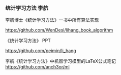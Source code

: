 ### 统计学习方法 李航

李航博士《统计学习方法》一书中所有算法实现

https://github.com/WenDesi/lihang_book_algorithm

《统计学习方法》 PPT

https://github.com/peimin/li_hang


李航《统计学习方法》中机器学习模型的LaTeX公式笔记
https://github.com/anch3or/ml
